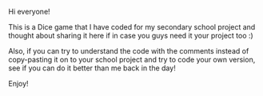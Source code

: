 Hi everyone!

This is a Dice game that I have coded for my secondary school project and thought about sharing it here if in case you guys need it your project too :)

Also, if you can try to understand the code with the comments instead of copy-pasting it on to your school project and try to code your own version, see if you can do it better than me back in the day!

Enjoy!

